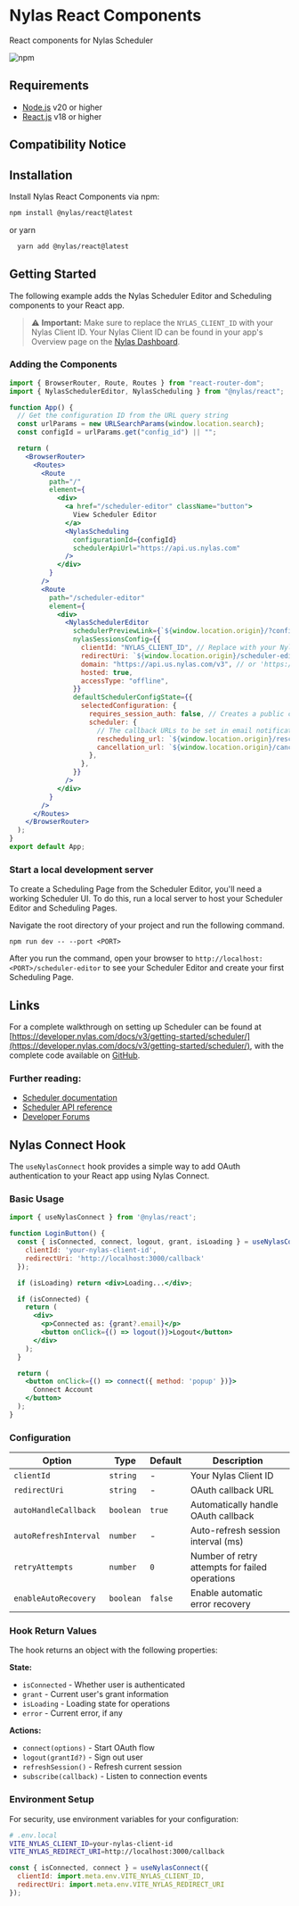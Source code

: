 # Nylas React Components

React components for Nylas Scheduler

![npm](https://img.shields.io/npm/v/@nylas/react)

## Requirements

- [Node.js](https://nodejs.org/en/) v20 or higher
- [React.js](https://react.dev/) v18 or higher

## Compatibility Notice

## Installation

Install Nylas React Components via npm:

```bash
npm install @nylas/react@latest
```

or yarn

```bash
  yarn add @nylas/react@latest
```

## Getting Started

The following example adds the Nylas Scheduler Editor and Scheduling components to your React app.

> ⚠️ **Important:** Make sure to replace the `NYLAS_CLIENT_ID` with your Nylas Client ID. Your Nylas Client ID can be found in your app's Overview page on the [Nylas Dashboard](https://dashboard-v3.nylas.com).

### Adding the Components

```jsx
import { BrowserRouter, Route, Routes } from "react-router-dom";
import { NylasSchedulerEditor, NylasScheduling } from "@nylas/react";

function App() {
  // Get the configuration ID from the URL query string
  const urlParams = new URLSearchParams(window.location.search);
  const configId = urlParams.get("config_id") || "";

  return (
    <BrowserRouter>
      <Routes>
        <Route
          path="/"
          element={
            <div>
              <a href="/scheduler-editor" className="button">
                View Scheduler Editor
              </a>
              <NylasScheduling
                configurationId={configId}
                schedulerApiUrl="https://api.us.nylas.com"
              />
            </div>
          }
        />
        <Route
          path="/scheduler-editor"
          element={
            <div>
              <NylasSchedulerEditor
                schedulerPreviewLink={`${window.location.origin}/?config_id={config.id}`}
                nylasSessionsConfig={{
                  clientId: "NYLAS_CLIENT_ID", // Replace with your Nylas client ID from the previous
                  redirectUri: `${window.location.origin}/scheduler-editor`,
                  domain: "https://api.us.nylas.com/v3", // or 'https://api.eu.nylas.com/v3' for EU data center
                  hosted: true,
                  accessType: "offline",
                }}
                defaultSchedulerConfigState={{
                  selectedConfiguration: {
                    requires_session_auth: false, // Creates a public configuration which doesn't require a session
                    scheduler: {
                      // The callback URLs to be set in email notifications
                      rescheduling_url: `${window.location.origin}/reschedule/:booking_ref`, // The URL of the email notification includes the booking reference
                      cancellation_url: `${window.location.origin}/cancel/:booking_ref`,
                    },
                  },
                }}
              />
            </div>
          }
        />
      </Routes>
    </BrowserRouter>
  );
}
export default App;
```

### Start a local development server

To create a Scheduling Page from the Scheduler Editor, you'll need a working Scheduler UI. To do this, run a local server to host your Scheduler Editor and Scheduling Pages.

Navigate the root directory of your project and run the following command.

```text
npm run dev -- --port <PORT>
```

After you run the command, open your browser to `http://localhost:<PORT>/scheduler-editor` to see your Scheduler Editor and create your first Scheduling Page.

## Links

For a complete walkthrough on setting up Scheduler can be found at [https://developer.nylas.com/docs/v3/getting-started/scheduler/](https://developer.nylas.com/docs/v3/getting-started/scheduler/), with the complete code available on [GitHub](https://github.com/nylas-samples/quickstart-scheduler-react).

### Further reading:

- [Scheduler documentation](https://developer.nylas.com/docs/v3/scheduler/)
- [Scheduler API reference](https://developer.nylas.com/docs/api/v3/scheduler/)
- [Developer Forums](https://forums.nylas.com/)

## Nylas Connect Hook

The `useNylasConnect` hook provides a simple way to add OAuth authentication to your React app using Nylas Connect.

### Basic Usage

```jsx
import { useNylasConnect } from '@nylas/react';

function LoginButton() {
  const { isConnected, connect, logout, grant, isLoading } = useNylasConnect({
    clientId: 'your-nylas-client-id',
    redirectUri: 'http://localhost:3000/callback'
  });

  if (isLoading) return <div>Loading...</div>;

  if (isConnected) {
    return (
      <div>
        <p>Connected as: {grant?.email}</p>
        <button onClick={() => logout()}>Logout</button>
      </div>
    );
  }

  return (
    <button onClick={() => connect({ method: 'popup' })}>
      Connect Account
    </button>
  );
}
```


### Configuration

| Option | Type | Default | Description |
|--------|------|---------|-------------|
| `clientId` | `string` | - | Your Nylas Client ID |
| `redirectUri` | `string` | - | OAuth callback URL |
| `autoHandleCallback` | `boolean` | `true` | Automatically handle OAuth callback |
| `autoRefreshInterval` | `number` | - | Auto-refresh session interval (ms) |
| `retryAttempts` | `number` | `0` | Number of retry attempts for failed operations |
| `enableAutoRecovery` | `boolean` | `false` | Enable automatic error recovery |

### Hook Return Values

The hook returns an object with the following properties:

**State:**
- `isConnected` - Whether user is authenticated
- `grant` - Current user's grant information
- `isLoading` - Loading state for operations
- `error` - Current error, if any

**Actions:**
- `connect(options)` - Start OAuth flow
- `logout(grantId?)` - Sign out user
- `refreshSession()` - Refresh current session
- `subscribe(callback)` - Listen to connection events

### Environment Setup

For security, use environment variables for your configuration:

```bash
# .env.local
VITE_NYLAS_CLIENT_ID=your-nylas-client-id
VITE_NYLAS_REDIRECT_URI=http://localhost:3000/callback
```

```jsx
const { isConnected, connect } = useNylasConnect({
  clientId: import.meta.env.VITE_NYLAS_CLIENT_ID,
  redirectUri: import.meta.env.VITE_NYLAS_REDIRECT_URI
});
```


